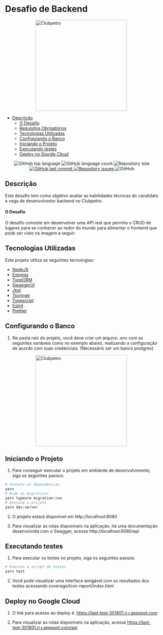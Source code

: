 # Desafio de Backend

<img src="./img/logo-clubpetro.png" style="margin-left: 100px"
     alt="Clubpetro" width="300">

- [Descrição](#descrição)
  - [O Desafio](#o-desafio)
  - [Requisitos Obrigatórios](#requisitos-obrigatórios)
  - [Tecnologias Utilizadas](#tecnologias-utilizadas)
  - [Configurando o Banco](#configurando-o-banco)
  - [Iniciando o Projeto](#iniciando-o-projeto)
  - [Executando testes](#executando-testes)
  - [Deploy no Google Cloud](#deploy-no-google-cloud)
  
  
 <p align="center">
  <img alt="GitHub top language" src="https://img.shields.io/github/languages/top/gnf22/backend-challenge.svg">

  <img alt="GitHub language count" src="https://img.shields.io/github/languages/count/gnf22/backend-challenge.svg">


  <img alt="Repository size" src="https://img.shields.io/github/languages/code-size/gnf22/backend-challenge.svg">
  
  <a href="https://github.com/gnf22/dsdeliver-sds2/commits/master">
    <img alt="GitHub last commit" src="https://img.shields.io/github/last-commit/gnf22/backend-challenge.svg">
  </a>

  <a href="https://github.com/gnf22/dsdeliver-sds2/commits/master">
    <img alt="Repository issues" src="https://img.shields.io/github/issues/gnf22/backend-challenge.svg">
  </a>

  <img alt="GitHub" src="https://img.shields.io/github/license/gnf22/backend-challenge.svg">
</p>


## Descrição

Este desafio tem como objetivo avaliar as habilidades técnicas do candidato a vaga de desenvolvedor backend no Clubpetro.

#### O Desafio

O desafio consiste em desenvolver uma API rest que permita o CRUD de lugares para se conhecer ao redor do mundo para alimentar o frontend que pode ser visto na imagem a seguir:

## Tecnologias Utilizadas

Este projeto utiliza as seguintes tecnologias:

-  [NodeJS](https://github.com/nodejs/node)
-  [Express](https://github.com/expressjs/express)
-  [TypeORM](https://github.com/typeorm/typeorm)
-  [SwaggerUI](https://github.com/swagger-api/swagger-ui)
-  [Jest](https://github.com/facebook/jest)
-  [Tsyringe](https://github.com/microsoft/tsyringe)
-  [Typescript](https://github.com/microsoft/TypeScript)
-  [Eslint](https://github.com/eslint/eslint)
-  [Prettier](https://github.com/prettier/prettier)

## Configurando o Banco
1. Na pasta raíz do projeto, você deve criar um arquivo .env com as seguintes variáveis como no exemplo abaixo, realizando a configuração de acordo com suas credenciais. (Necessário ser um banco postgres)

<img src="./img/env-example.png" style="margin-left: 100px"
     alt="Clubpetro" width="300">

     
## Iniciando o Projeto

1. Para conseguir executar o projeto em ambiente de desenvolvimento, siga os seguintes passos:
```bash
# Instale as dependências
yarn
# Rode as migrations
yarn typeorm migration:run
# Execute o projeto
yarn dev:server
```

2. O projeto estará disponível em http://localhost:8080

3. Para visualizar as rotas disponíveis na aplicação, há uma documentação desenvolvida com o Swagger, acesse http://localhost:8080/api


## Executando testes
1. Para executar os testes no projeto, siga os seguintes passos:
```bash
# Execute o script de testes
yarn test
```

2. Você pode visualizar uma interface amigável com os resultados dos testes acessando coverage/lcov-report/index.html

## Deploy no Google Cloud
1. O link para acesso ao deploy é: https://last-test-301801.rj.r.appspot.com

2. Para visualizar as rotas disponíveis na aplicação, acesse https://last-test-301801.rj.r.appspot.com/api
